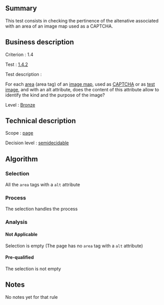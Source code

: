 ## Summary

This test consists in checking the pertinence of the altenative
associated with an area of an image map used as a CAPTCHA.

## Business description

Criterion : 1.4

Test : [1.4.2](http://www.accessiweb.org/index.php/accessiweb-22-english-version.html#test-1-4-2)

Test description :

For each
[area](http://www.accessiweb.org/index.php/glossary-76.html#mZone) (area tag) of an [image map](http://www.accessiweb.org/index.php/glossary-76.html#mImgReactive), used as [CAPTCHA](http://www.accessiweb.org/index.php/glossary-76.html#mcaptcha) or as [test image](http://www.accessiweb.org/index.php/glossary-76.html#mImgTest), and with an alt attribute, does the content of this attribute allow to identify the kind and the purpose of the image?

Level : [Bronze](/en/category/rules-design/accessiweb-11/level/bronze)

## Technical description

Scope : [page](/en/category/rules-design/accessiweb-11/scope/page)

Decision level :
[semidecidable](/en/category/rules-design/accessiweb-11/decision-level/semidecidable)

## Algorithm

### Selection

All the `area` tags with a `alt` attribute

### Process

The selection handles the process

### Analysis

#### Not Applicable

Selection is empty (The page has no `area` tag with a `alt` attribute)

#### Pre-qualified

The selection is not empty

## Notes

No notes yet for that rule
